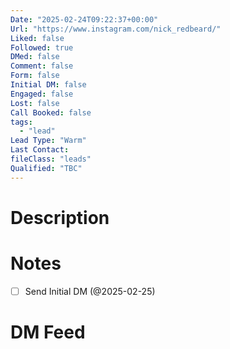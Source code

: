 ```yaml
---
Date: "2025-02-24T09:22:37+00:00"
Url: "https://www.instagram.com/nick_redbeard/"
Liked: false
Followed: true
DMed: false
Comment: false
Form: false
Initial DM: false
Engaged: false
Lost: false
Call Booked: false
tags:
  - "lead"
Lead Type: "Warm"
Last Contact:
fileClass: "leads"
Qualified: "TBC"
---
```

# Description

# Notes
- [ ] Send Initial DM (@2025-02-25)
# DM Feed